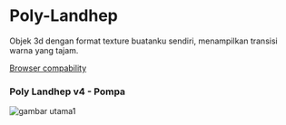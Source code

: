 # Poly-Landhep  
  
Objek 3d dengan format texture buatanku sendiri, menampilkan transisi warna yang tajam.

[Browser compability](https://developer.mozilla.org/en-US/docs/Web/API/WebGPU_API#browser_compatibility)
  
### Poly Landhep v4 - Pompa
![gambar utama1](kso.png)
